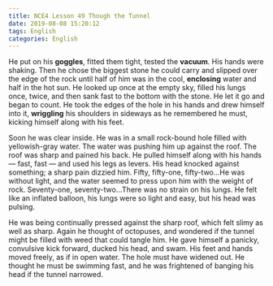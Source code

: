 ```yaml
---
title: NCE4 Lesson 49 Though the Tunnel
date: 2019-08-08 15:20:12
tags: English
categories: English
---
```



He put on his **goggles**, fitted them tight, tested the **vacuum**. His hands were shaking. Then he chose the biggest stone he could carry and slipped over the edge of the rock until half of him was in the cool, **enclosing** water and half in the hot sun. He looked up once at the empty sky, filled his lungs once, twice, and then sank fast to the bottom with the stone. He let it go and began to count. He took the edges of the hole in his hands and drew himself into it, **wriggling** his shoulders in sideways as he remembered he must, kicking himself along with his feet.



Soon he was clear inside. He was in a small rock-bound hole filled with yellowish-gray water. The water was pushing him up against the roof. The roof was sharp and pained his back. He pulled himself along with his hands — fast, fast — and used his legs as levers. His head knocked against something; a sharp pain dizzied him. Fifty, fifty-one, fifty-two...He was without light, and the water seemed to press upon him with the weight of rock. Seventy-one, seventy-two...There was no strain on his lungs. He felt like an inflated balloon, his lungs were so light and easy, but his head was pulsing.



He was being continually pressed against the sharp roof, which felt slimy as well as sharp. Again he thought of octopuses, and wondered if the tunnel might be filled with weed that could tangle him. He gave himself a panicky, convulsive kick forward, ducked his head, and swam. His feet and hands moved freely, as if in open water. The hole must have widened out. He thought he must be swimming fast, and he was frightened of banging his head if the tunnel narrowed.







